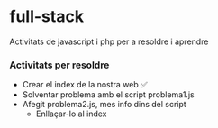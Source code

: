 # full-stack

Activitats de javascript i php per a resoldre i aprendre

### Activitats per resoldre

- Crear el index de la nostra web ✅
- Solventar problema amb el script problema1.js
- Afegit problema2.js, mes info dins del script
  - Enllaçar-lo al index
